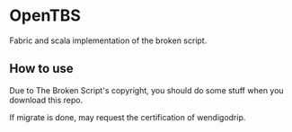 # OpenTBS

Fabric and scala implementation of the broken script.

## How to use

Due to The Broken Script's copyright, you should do some stuff when you download this repo.

If migrate is done, may request the certification of wendigodrip.
